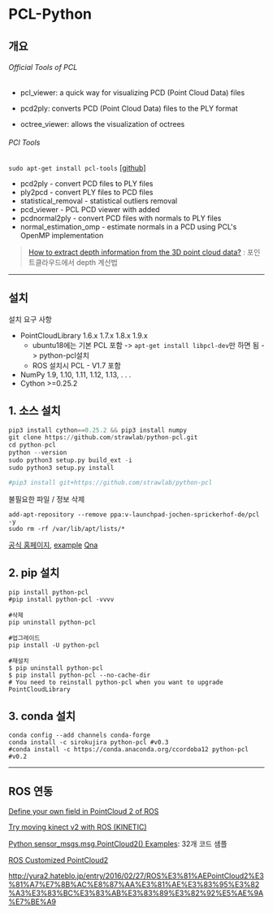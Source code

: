 # PCL-Python


## 개요 

###### Official Tools of PCL


- pcl_viewer: a quick way for visualizing PCD (Point Cloud Data) files

- pcd2ply: converts PCD (Point Cloud Data) files to the PLY format

- octree_viewer: allows the visualization of octrees


###### PCl Tools

`sudo apt-get install pcl-tools` [[github]](https://github.com/ryanfb/pcl-tools)
- pcd2ply - convert PCD files to PLY files
- ply2pcd - convert PLY files to PCD files
- statistical_removal - statistical outliers removal
- pcd_viewer - PCL PCD viewer with added 
- pcdnormal2ply - convert PCD files with normals to PLY files
- normal_estimation_omp - estimate normals in a PCD using PCL's OpenMP implementation





> [How to extract depth information from the 3D point cloud data?](https://stackoverflow.com/questions/42430479/how-to-extract-depth-information-from-the-3d-point-cloud-data) : 포인트클라우드에서 depth 계산법 


---

## 설치 

설치 요구 사항

* PointCloudLibrary 1.6.x 1.7.x 1.8.x 1.9.x
  * ubuntu18에는 기본 PCL 포함 -&gt; `apt-get install libpcl-dev`만 하면 됨 -&gt; python-pcl설치 
  * ROS 설치시 PCL - V1.7 포함  
* NumPy 1.9, 1.10, 1.11, 1.12, 1.13, . . .
* Cython &gt;=0.25.2

## 1. 소스 설치

```python
pip3 install cython==0.25.2 && pip3 install numpy
git clone https://github.com/strawlab/python-pcl.git
cd python-pcl
python --version
sudo python3 setup.py build_ext -i
sudo python3 setup.py install

#pip3 install git+https://github.com/strawlab/python-pcl
```

불필요한 파일 / 정보 삭제

```
add-apt-repository --remove ppa:v-launchpad-jochen-sprickerhof-de/pcl -y 
sudo rm -rf /var/lib/apt/lists/*
```

[공식 홈페이지](http://strawlab.github.io/python-pcl/), [example](https://github.com/strawlab/python-pcl/tree/master/examples) [Qna](https://www.bountysource.com/teams/strawlab/issues?tracker_ids=658709)

## 2. pip 설치

```
pip install python-pcl
#pip install python-pcl -vvvv

#삭제 
pip uninstall python-pcl

#업그레이드 
pip install -U python-pcl

#재설치 
$ pip uninstall python-pcl
$ pip install python-pcl --no-cache-dir
# You need to reinstall python-pcl when you want to upgrade PointCloudLibrary
```

## 3. conda 설치

```
conda config --add channels conda-forge
conda install -c sirokujira python-pcl #v0.3
#conda install -c https://conda.anaconda.org/ccordoba12 python-pcl  #v0.2
```




---

## ROS 연동 

[Define your own field in PointCloud 2 of ROS](http://yura2.hateblo.jp/entry/2016/02/27/ROS%E3%81%AEPointCloud2%E3%81%A7%E7%8B%AC%E8%87%AA%E3%81%AE%E3%83%95%E3%82%A3%E3%83%BC%E3%83%AB%E3%83%89%E3%82%92%E5%AE%9A%E7%BE%A9)


[Try moving kinect v2 with ROS (KINETIC)](http://robonchu.hatenablog.com/entry/2017/09/20/234640)



[Python sensor_msgs.msg.PointCloud2() Examples](https://www.programcreek.com/python/example/99841/sensor_msgs.msg.PointCloud2): 32개 코드 샘플



[ROS Customized PointCloud2](https://gist.github.com/yuma-m/b5dcce1b515335c93ce8)



http://yura2.hateblo.jp/entry/2016/02/27/ROS%E3%81%AEPointCloud2%E3%81%A7%E7%8B%AC%E8%87%AA%E3%81%AE%E3%83%95%E3%82%A3%E3%83%BC%E3%83%AB%E3%83%89%E3%82%92%E5%AE%9A%E7%BE%A9